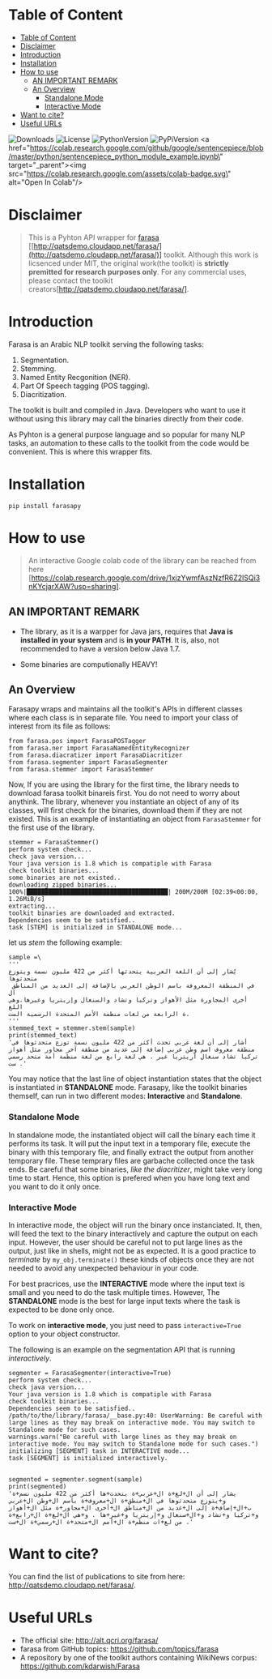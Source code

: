 
# Table of Content
- [Table of Content](#table-of-content)
- [Disclaimer](#disclaimer)
- [Introduction](#introduction)
- [Installation](#installation)
- [How to use](#how-to-use)
  - [AN IMPORTANT REMARK](#an-important-remark)
  - [An Overview](#an-overview)
    - [Standalone Mode](#standalone-mode)
    - [Interactive Mode](#interactive-mode)
- [Want to cite?](#want-to-cite)
- [Useful URLs](#useful-urls)


![Downloads](https://img.shields.io/pypi/dw/farasapy)
![License](https://img.shields.io/github/license/magedsaeed/farasapy?style=plastic)
![PythonVersion](https://img.shields.io/pypi/pyversions/farasapy)
![PyPiVersion](https://img.shields.io/pypi/v/farasapy?style=plastic)
<a href=\"https://colab.research.google.com/github/google/sentencepiece/blob/master/python/sentencepiece_python_module_example.ipynb\" target=\"_parent\"><img src=\"https://colab.research.google.com/assets/colab-badge.svg\" alt=\"Open In Colab\"/></a>


# Disclaimer

>This is a Pyhton API wrapper for [farasa](http://qatsdemo.cloudapp.net/farasa/) [[http://qatsdemo.cloudapp.net/farasa/](http://qatsdemo.cloudapp.net/farasa/)] toolkit. Although this work is licsenced under MIT, the original work(the toolkit) is __strictly premitted for research purposes only__. For any commercial uses, please contact the toolkit creators[http://qatsdemo.cloudapp.net/farasa/].


 # Introduction

 Farasa is  an Arabic NLP toolkit serving the following tasks:
 1. Segmentation.
 2. Stemming.
 3. Named Entity Recgonition (NER).
 4. Part Of Speech tagging (POS tagging).
 5. Diacritization.

The toolkit is built and compiled in Java. Developers who want to use it without using this library may call the binaries directly from their code.

As Pyhton is a general purpose language and so popular for many NLP tasks, an automation to these calls to the toolkit from the code would be convenient. This is where this wrapper fits.

# Installation

```
pip install farasapy
```

# How to use

> An interactive Google colab code of the library can be reached from here [https://colab.research.google.com/drive/1xjzYwmfAszNzfR6Z2lSQi3nKYcjarXAW?usp=sharing]. 

## AN IMPORTANT REMARK


- The library, as it is a warpper for Java jars, requires that **Java is installed in your system** and is **in your PATH**. It is, also, not recommended to have a version below Java 1.7.

- Some binaries are computionally HEAVY!

## An Overview

Farasapy wraps and maintains all the toolkit's APIs in different classes where each class is in separate file. You need to import your class of interest from its file as follows:

```
from farasa.pos import FarasaPOSTagger 
from farasa.ner import FarasaNamedEntityRecognizer 
from farasa.diacratizer import FarasaDiacritizer 
from farasa.segmenter import FarasaSegmenter 
from farasa.stemmer import FarasaStemmer
```

Now, If you are using the library for the first time, the library needs to download farasa toolkit binareis first. You do not need to worry about anythink. The library, whenever you instantiate an object of any of its classes, will first check for the binaries, download them if they are not existed. This is an example of instantiating an object from `FarasaStemmer` for the first use of the library.

```
stemmer = FarasaStemmer()
perform system check...
check java version...
Your java version is 1.8 which is compatiple with Farasa
check toolkit binaries...
some binaries are not existed..
downloading zipped binaries...
100%|███████████████████████████████████████| 200M/200M [02:39<00:00, 1.26MiB/s]
extracting...
toolkit binaries are downloaded and extracted.
Dependencies seem to be satisfied..
task [STEM] is initialized in STANDALONE mode...
```
let us *stem* the following example:
```
sample =\ 
''' 
يُشار إلى أن اللغة العربية يتحدثها أكثر من 422 مليون نسمة ويتوزع متحدثوها
 في المنطقة المعروفة باسم الوطن العربي بالإضافة إلى العديد من المناطق ال
أخرى المجاورة مثل الأهواز وتركيا وتشاد والسنغال وإريتريا وغيرها.وهي اللغ
ة الرابعة من لغات منظمة الأمم المتحدة الرسمية الست. 
'''
stemmed_text = stemmer.stem(sample)                                     
print(stemmed_text)
'أشار إلى أن لغة عربي تحدث أكثر من 422 مليون نسمة توزع متحدثوها في منطقة معروف اسم وطن عربي إضافة إلى عديد من منطقة آخر مجاور مثل أهواز تركيا تشاد سنغال أريتريا غير . هي لغة رابع من لغة منظمة أمة متحد رسمي ست .'
```
You may notice that the last line of object instantiation states that the object is instantiated in **STANDALONE** mode. Farasapy, like the toolkit binaries themself, can run in two different modes: **Interactive** and **Standalone**.

### Standalone Mode 

In standalone mode, the instantiated object will call the binary each time it performs its task. It will put the input text in a temporary file, execute the binary with this temporary file, and finally extract the output from another temporary file. These temprary files are garbache collected once the task ends. Be careful that some binaries, *like the diacritizer*, might take very long time to start. Hence, this option is prefered when you have long text and you want to do it only once. 

### Interactive Mode

In interactive mode, the object will run the binary once instanciated. It, then, will feed the text to the binary interactively and capture the output on each input. However, the user should be careful not to put large lines as the output, just like in shells, might not be as expected. It is a good practice to *terminate* by `my_obj.terminate()` these kinds of objects once they are not needed to avoid any unexpected behaviour in your code.

For best pracrices, use the **INTERACTIVE** mode where the input text is small and you need to do the task multiple times. However, The **STANDALONE** mode is the best for large input texts where the task is expected to be done only once.

To work on **interactive mode**, you just need to pass `interactive=True` option to your object constructor.

The following is an example on the segmentation API that is running *interactively*.

```
segmenter = FarasaSegmenter(interactive=True)
perform system check...
check java version...
Your java version is 1.8 which is compatiple with Farasa 
check toolkit binaries...
Dependencies seem to be satisfied..
/path/to/the/library/farasa/__base.py:40: UserWarning: Be careful with large lines as they may break on interactive mode. You may switch to Standalone mode for such cases.
warnings.warn("Be careful with large lines as they may break on interactive mode. You may switch to Standalone mode for such cases.")
initializing [SEGMENT] task in INTERACTIVE mode...
task [SEGMENT] is initialized interactively.


segmented = segmenter.segment(sample)
print(segmented)
'يشار إلى أن ال+لغ+ة ال+عربي+ة يتحدث+ها أكثر من 422 مليون نسم+ة و+يتوزع متحدثوها في ال+منطق+ة ال+معروف+ة باسم ال+وطن ال+عربي ب+ال+إضاف+ة إلى ال+عديد من ال+مناطق ال+أخرى ال+مجاور+ة مثل ال+أهواز و+تركيا و+تشاد و+ال+سنغال و+إريتريا و+غير+ها . و+هي ال+لغ+ة ال+رابع+ة من لغ+ات منظم+ة ال+أمم ال+متحد+ة ال+رسمي+ة ال+ست .'
```

# Want to cite?

You can find the list of publications to site from here: http://qatsdemo.cloudapp.net/farasa/.

# Useful URLs

- The official site: http://alt.qcri.org/farasa/
- farasa from GitHub topics: https://github.com/topics/farasa
- A repository by one of the toolkit authors containing WikiNews corpus: https://github.com/kdarwish/Farasa
